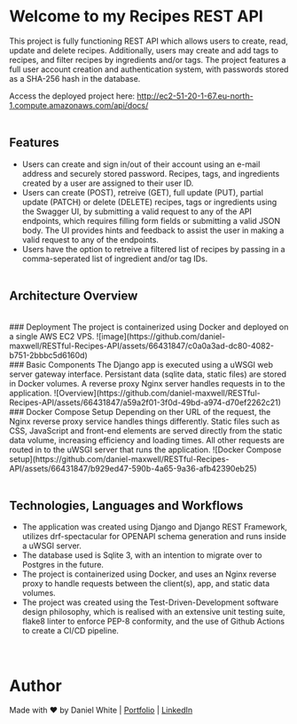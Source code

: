 # Welcome to my Recipes REST API
This project is fully functioning REST API which allows users to create, read, update and delete recipes. Additionally, users may create and add tags to recipes, and filter recipes by ingredients and/or tags. The project features a full user account creation and authentication system, with passwords stored as a SHA-256 hash in the database.

Access the deployed project here: http://ec2-51-20-1-67.eu-north-1.compute.amazonaws.com/api/docs/
<br><br>
## Features
- Users can create and sign in/out of their account using an e-mail address and securely stored password. Recipes, tags, and ingredients created by a user are assigned to their user ID.
- Users can create (POST), retreive (GET), full update (PUT), partial update (PATCH) or delete (DELETE) recipes, tags or ingredients using the Swagger UI, by submitting a valid request to any of the API endpoints, which requires filling form fields or submitting a valid JSON body. The UI provides hints and feedback to assist the user in making a valid request to any of the endpoints.
- Users have the option to retreive a filtered list of recipes by passing in a comma-seperated list of ingredient and/or tag IDs.
<br><br>


## Architecture Overview
<br>
### Deployment
The project is containerized using Docker and deployed on a single AWS EC2 VPS.
![image](https://github.com/daniel-maxwell/RESTful-Recipes-API/assets/66431847/c0a0a3ad-dc80-4082-b751-2bbbc5d6160d)
<br>
### Basic Components
The Django app is executed using a uWSGI web server gateway interface. Persistant data (sqlite data, static files) are stored in Docker volumes. A reverse proxy Nginx server handles requests in to the application.
![Overview](https://github.com/daniel-maxwell/RESTful-Recipes-API/assets/66431847/a59a2f01-3f0d-49bd-a974-d70ef2262c21)
<br>
### Docker Compose Setup
Depending on ther URL of the request, the Nginx reverse proxy service handles things differently. Static files such as CSS, JavaScript and front-end elements are served directly from the static data volume, increasing efficiency and loading times. All other requests are routed in to the uWSGI server that runs the application.
![Docker Compose setup](https://github.com/daniel-maxwell/RESTful-Recipes-API/assets/66431847/b929ed47-590b-4a65-9a36-afb42390eb25)
<br><br>


## Technologies, Languages and Workflows
- The application was created using Django and Django REST Framework, utilizes drf-spectacular for OPENAPI schema generation and runs inside a uWSGI server.
- The database used is Sqlite 3, with an intention to migrate over to Postgres in the future.
- The project is containerized using Docker, and uses an Nginx reverse proxy to handle requests between the client(s), app, and static data volumes.
- The project was created using the Test-Driven-Development software design philosophy, which is realised with an extensive unit testing suite, flake8 linter to enforce PEP-8 conformity, and the use of Github Actions to create a CI/CD pipeline.
<br><br><br>

Author
======
Made with ❤ by Daniel White | [Portfolio](https://daniel-maxwell.github.io/Portfolio/) | [LinkedIn](https://www.linkedin.com/in/daniel-maxwell-white/)
